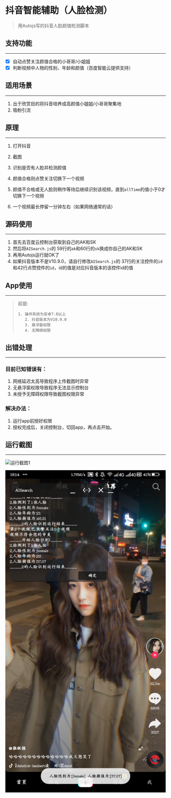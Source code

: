 # 抖音智能辅助（人脸检测）

> 用Autojs写的抖音人脸颜值检测脚本

## 支持功能

---

- [x] 自动点赞关注颜值合格的小哥哥/小姐姐
- [x] 判断视频中人物的性别、年龄和颜值（百度智能云提供支持）

## 适用场景

---

1. 出于欣赏目的将抖音培养成高颜值小姐姐/小哥哥聚集地
2. 吸粉引流



## 原理

---

1. 打开抖音

2. 截图

3. 识别是否有人脸并检测颜值
4. 颜值合格则点赞关注切换下一个视频
5. 颜值不合格或无人脸则稍作等待后继续识别该视频，直到`allTime`的值小于0才切换下一个视频
6. 一个视频最长停留一分钟左右（如果网络通常的话）

## 源码使用

---

1. 首先去百度云控制台获取到自己的AK和SK
2. 然后将`AISearch.js`的 59行的`ak`和60行的`sk`换成你自己的AK和SK
3. 再用Autojs运行就OK了
4. 如果抖音版本不是V10.9.0，请自行修改`AISearch.js`的 37行的关注控件的`id`和42行点赞控件的`id`，id的值是对应抖音版本的该控件id的值

## App使用

---

> 前提:
>
>     1. 操作系统为安卓7.0以上
>        2. 抖音版本为V10.9.0
>        3. 悬浮窗权限
>        4. 无障碍权限

## 出错处理

---

### 目前已知错误有：

1. 网络延迟太高导致程序上传截图时异常
2. 无悬浮窗权限导致程序无法显示控制台
3. 未授予无障碍权限导致截图权限异常

### 解决办法：

1. 运行app前授好权限
2. 授权完成后，关闭控制台，切回app，再点击开始。

## 运行截图

---

![运行截图1](https://github.com/Fofade/douyinFaceDetection/blob/master/img/%E8%BF%90%E8%A1%8C%E6%88%AA%E5%9B%BE1.png)

![运行截图2](img\运行截图2.png)

